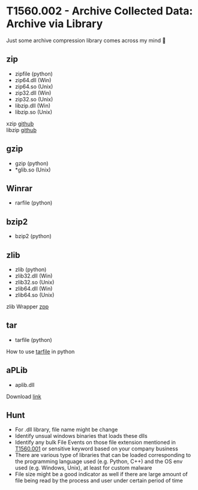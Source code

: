 # T1560.002 - Archive Collected Data: Archive via Library

Just some archive compression library comes across my mind 🤔  

## zip

- zipfile (python)
- zip64.dll (Win)
- zip64.so (Unix)
- zip32.dll (Win)
- zip32.so (Unix)
- libzip.dll (Win)
- libzip.so (Unix)

xzip [github](https://github.com/yuanjia1011/XZip-XUnZip)  
libzip [github](https://github.com/nih-at/libzip)

## gzip

- gzip (python)
- *glib.so (Unix)

## Winrar

- rarfile (python)

## bzip2

- bzip2 (python)

## zlib

- zlib (python)
- zlib32.dll (Win)
- zlib32.so (Unix)
- zlib64.dll (Win)
- zlib64.so (Unix)

zlib Wrapper [zpp](https://zpp-library.sourceforge.net/)

## tar

- tarfile (python)

How to use [tarfile](https://www.python-engineer.com/posts/tarfile-python/) in python

## aPLib

- aplib.dll

Download [link](https://ibsensoftware.com/download.html)

## Hunt

- For .dll library, file name might be change  
- Identify unsual windows binaries that loads these dlls  
- Identify any bulk File Events on those file extension mentioned in [T1560.001](https://github.com/ghoulgy/MITRE_Notes/blob/master/T1560.001/T1560_001_Archive_Collected_Data_Archive_via_Utility.md#possible-extention-to-be-compress-and-exfiltrate-not-limited-to-these) or sensitive keyword based on your company business  
- There are various type of libraries that can be loaded corresponding to the programming language used (e.g. Python, C++) and the OS env used (e.g. Windows, Unix), at least for custom malware  
- File size might be a good indicator as well if there are large amount of file being read by the process and user under certain period of time
